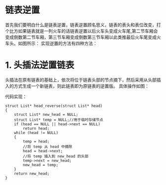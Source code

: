 # 链表逆置

首先我们要明白什么是链表逆置，链表逆置顾名思义，链表的表头和表位改变，打个比方如果链表就是一列火车的话链表逆置以后火车头变成火车尾,第二节车厢会变成倒数第二节车厢，第三节车厢变成倒数第三节车厢以此类推最后火车尾变成火车头。如图所示：
实现逆置的方法有四种方法：
# 1. 头插法逆置链表
头插法在原有链表的基础上，依次将位于链表头部的节点摘下，然后采用从头部插入的方式生成一个新链表，则此链表即为原链表的逆置版。
具体操作如图：

代码实现：
```
struct List* head_reverse(struct List* head)
{
	struct List* new_head = NULL;
	struct List* temp = NULL;//用于临时存储节点
	if (head == NULL || head->next == NULL)
		return head;
	while (head != NULL)
	{
		temp = head;
		//将 temp 从 head 中摘除
		head = head->next;
		//将 temp 插入到 new_head 的头部
		temp->next = new_head;
		new_head = temp;
	}
	return new_head;
}
```
